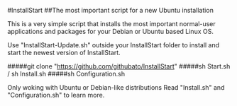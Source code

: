 #InstallStart
##The most important script for a new Ubuntu installation

This is a very simple script that installs the most important normal-user applications and packages
for your Debian or Ubuntu based Linux OS.

Use "InstallStart-Update.sh" outside your InstallStart folder to install and start the newest version of InstallStart.
		
#####git clone "https://github.com/githubato/InstallStart"
#####sh Start.sh / sh Install.sh 
#####sh Configuration.sh 

Only woking with Ubuntu or Debian-like distributions
Read "Install.sh" and "Configuration.sh" to learn more.
